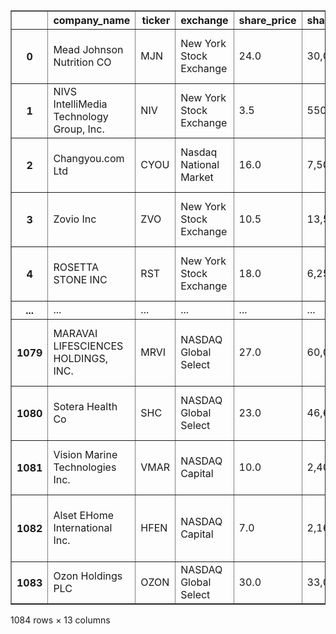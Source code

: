 

<div>
<table border="1" class="dataframe">
  <thead>
    <tr style="text-align: right;">
      <th></th>
      <th>company_name</th>
      <th>ticker</th>
      <th>exchange</th>
      <th>share_price</th>
      <th>shares_offered</th>
      <th>dollar_value_of_shares</th>
      <th>date_of_priced</th>
      <th>href</th>
      <th>employees</th>
      <th>shares_outstanding</th>
      <th>stock_valuation</th>
      <th>company_address</th>
      <th>phone</th>
    </tr>
  </thead>
  <tbody>
    <tr>
      <th>0</th>
      <td>Mead Johnson Nutrition CO</td>
      <td>MJN</td>
      <td>New York Stock Exchange</td>
      <td>24.0</td>
      <td>30,000,000</td>
      <td>$720,000,000</td>
      <td>2009-02-11</td>
      <td>/market-activity/ipos/overview?dealId=794428-5...</td>
      <td>5500</td>
      <td>72,344,571</td>
      <td>1.736270e+09</td>
      <td>225 NORTH CANAL STREET 25TH FLOOR  CHICAGO IL ...</td>
      <td>3124665800</td>
    </tr>
    <tr>
      <th>1</th>
      <td>NIVS IntelliMedia Technology Group, Inc.</td>
      <td>NIV</td>
      <td>New York Stock Exchange</td>
      <td>3.5</td>
      <td>550,000</td>
      <td>$1,925,000</td>
      <td>2009-03-13</td>
      <td>/market-activity/ipos/overview?dealId=749089-5...</td>
      <td>1650</td>
      <td>39,646,207</td>
      <td>1.387617e+08</td>
      <td>NIVS INDUSTRY PARK, SHUIKOU, HUIZHOU,  GUANGDO...</td>
      <td>86-752-2323616</td>
    </tr>
    <tr>
      <th>2</th>
      <td>Changyou.com Ltd</td>
      <td>CYOU</td>
      <td>Nasdaq National Market</td>
      <td>16.0</td>
      <td>7,500,000</td>
      <td>$120,000,000</td>
      <td>2009-04-02</td>
      <td>/market-activity/ipos/overview?dealId=800114-6...</td>
      <td>628</td>
      <td>7,500,000</td>
      <td>1.200000e+08</td>
      <td>EAST TOWER, JING YAN BUILDING NO. 29 SHIJINGSH...</td>
      <td>86 10 62 72 7777</td>
    </tr>
    <tr>
      <th>3</th>
      <td>Zovio Inc</td>
      <td>ZVO</td>
      <td>New York Stock Exchange</td>
      <td>10.5</td>
      <td>13,500,000</td>
      <td>$141,750,000</td>
      <td>2009-04-15</td>
      <td>/market-activity/ipos/overview?dealId=651558-5...</td>
      <td>2971</td>
      <td>53,139,723</td>
      <td>5.579671e+08</td>
      <td>1811 E NORTHROP BLVD   CHANDLER AZ 85286</td>
      <td>858-668-2586</td>
    </tr>
    <tr>
      <th>4</th>
      <td>ROSETTA STONE INC</td>
      <td>RST</td>
      <td>New York Stock Exchange</td>
      <td>18.0</td>
      <td>6,250,000</td>
      <td>$112,500,000</td>
      <td>2009-04-16</td>
      <td>/market-activity/ipos/overview?dealId=697501-5...</td>
      <td>1218</td>
      <td>20,314,531</td>
      <td>3.656616e+08</td>
      <td>1621 NORTH KENT STREET SUITE 1200  ARLINGTON V...</td>
      <td>703-387-5800</td>
    </tr>
    <tr>
      <th>...</th>
      <td>...</td>
      <td>...</td>
      <td>...</td>
      <td>...</td>
      <td>...</td>
      <td>...</td>
      <td>...</td>
      <td>...</td>
      <td>...</td>
      <td>...</td>
      <td>...</td>
      <td>...</td>
      <td>...</td>
    </tr>
    <tr>
      <th>1079</th>
      <td>MARAVAI LIFESCIENCES HOLDINGS, INC.</td>
      <td>MRVI</td>
      <td>NASDAQ Global Select</td>
      <td>27.0</td>
      <td>60,000,000</td>
      <td>$1,620,000,000</td>
      <td>2020-11-20</td>
      <td>/market-activity/ipos/overview?dealId=1132902-...</td>
      <td>390</td>
      <td>88,965,664</td>
      <td>2.402073e+09</td>
      <td>10770 WATERIDGE CIRCLE SUITE 200   SAN DIEGO C...</td>
      <td>(858) 546-0004</td>
    </tr>
    <tr>
      <th>1080</th>
      <td>Sotera Health Co</td>
      <td>SHC</td>
      <td>NASDAQ Global Select</td>
      <td>23.0</td>
      <td>46,600,000</td>
      <td>$1,071,800,000</td>
      <td>2020-11-20</td>
      <td>/market-activity/ipos/overview?dealId=1132288-...</td>
      <td>2900</td>
      <td>277,431,755</td>
      <td>6.380930e+09</td>
      <td>9100 SOUTH HILLS BLVD, SUITE 300   BROADVIEW H...</td>
      <td>440-262-1410</td>
    </tr>
    <tr>
      <th>1081</th>
      <td>Vision Marine Technologies Inc.</td>
      <td>VMAR</td>
      <td>NASDAQ Capital</td>
      <td>10.0</td>
      <td>2,400,000</td>
      <td>$24,000,000</td>
      <td>2020-11-24</td>
      <td>/market-activity/ipos/overview?dealId=1121905-...</td>
      <td>14</td>
      <td>7,577,677</td>
      <td>7.577677e+07</td>
      <td>730 BOULEVARD DU CURE-BOIVIN   BOISBRAIND  J7G...</td>
      <td>3476150188</td>
    </tr>
    <tr>
      <th>1082</th>
      <td>Alset EHome International Inc.</td>
      <td>HFEN</td>
      <td>NASDAQ Capital</td>
      <td>7.0</td>
      <td>2,160,000</td>
      <td>$15,120,000</td>
      <td>2020-11-24</td>
      <td>/market-activity/ipos/overview?dealId=1104496-...</td>
      <td>20</td>
      <td>8,560,000</td>
      <td>5.992000e+07</td>
      <td>HAMPDEN SQUARE,4800 MONTGOMERY LANE SUITE 210 ...</td>
      <td>3019713955</td>
    </tr>
    <tr>
      <th>1083</th>
      <td>Ozon Holdings PLC</td>
      <td>OZON</td>
      <td>NASDAQ Global Select</td>
      <td>30.0</td>
      <td>33,000,000</td>
      <td>$990,000,000</td>
      <td>2020-11-24</td>
      <td>/market-activity/ipos/overview?dealId=1133299-...</td>
      <td>13432</td>
      <td>179,230,154</td>
      <td>5.376905e+09</td>
      <td>ARCH. MAKARIOU III, 2-4, CAPITAL CENTER 9TH FL...</td>
      <td>357 22 360000</td>
    </tr>
  </tbody>
</table>
<p>1084 rows × 13 columns</p>
</div>
